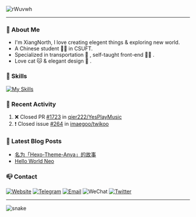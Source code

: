 ![rWuvwh](https://cdn.jsdelivr.net/gh/XiangNorth/Living-room-for-Pic@main/2022/07/rWuvwh.png)

---

### 🚀 About Me

- I'm XiangNorth, I love creating elegent things & exploring new world.
- A Chinese student 🧑‍🎓 in CSUFT.
- Specialized in transportation 🚅 , self-taught front-end 👨‍💻 .
- Love cat 🐱 & elegant design 🎨 .

### 🧰 Skills
[![My Skills](https://skillicons.dev/icons?i=ai,autocad,c,cpp,css,cloudflare,express,figma,git,github,html,java,js,jquery,kotlin,linux,md,materialui,mongodb,mysql,nextjs,nodejs,ps,react,sass,tailwind,ts,vercel,vscode,webpack&perline=10)](https://skillicons.dev)

### 🔖 Recent Activity

<!--START_SECTION:activity--> 
1. ❌ Closed PR [#1723](https://github.com/qier222/YesPlayMusic/pull/1723) in [qier222/YesPlayMusic](https://github.com/qier222/YesPlayMusic)
2. ❗️ Closed issue [#264](https://github.com/imaegoo/twikoo/issues/264) in [imaegoo/twikoo](https://github.com/imaegoo/twikoo)
<!--END_SECTION:activity-->

### 💫 Latest Blog Posts
<!-- BLOG-POST-LIST:START -->
- [名为「Hexo-Theme-Anya」的故事](https://xiangnorth.com/2022-07/the-story-of-anya)
- [Hello World Neo](https://xiangnorth.com/2001-07/hello-world-neo)
<!-- BLOG-POST-LIST:END -->

### 📪 Contact

[![Website](https://img.shields.io/badge/Blog&#58;&#160;Hi&#44;&#160;XiangNorth&#33;-000000?style=for-the-badge&logo=About.me&logoColor=white)](https://xiangnorth.com)
[![Telegram](https://img.shields.io/badge/Telegram&#58;&#160;XiangNorth-2CA5E0?style=for-the-badge&logo=telegram&logoColor=white)](https://t.me/XiangNorth)
[![Email](https://img.shields.io/badge/Email&#58;&#160;i&#64;xiangnorth&#46;com-D14836?style=for-the-badge&logo=gmail&logoColor=white)](mailto:i@xiangnorth.com)
![WeChat](https://img.shields.io/badge/WeChat&#58;&#160;XiangNorth-07C160?style=for-the-badge&logo=wechat&logoColor=white)
[![Twitter](https://img.shields.io/badge/Twitter&#58;&#160;XiangNorth-1DA1F2?style=for-the-badge&logo=twitter&logoColor=white)](https://twitter.com/XiangNorth)

---

<picture>
  <source media="(prefers-color-scheme: dark)" srcset="https://cdn.jsdelivr.net/gh/XiangNorth/XiangNorth@output/github-snake-dark.svg">
  <source media="(prefers-color-scheme: light)" srcset="https://cdn.jsdelivr.net/gh/XiangNorth/XiangNorth@output/github-snake.svg">
  <img alt="snake" src="https://cdn.jsdelivr.net/gh/XiangNorth/XiangNorth@output/github-snake.svg">
</picture>
